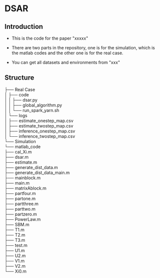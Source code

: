# DSAR

## Introduction

- This is the code for the paper "xxxxx"

- There are two parts in the repository, one is for the simulation, which is the matlab codes and the other one is for the real case.

- You can get all datasets and environments from "xxx"

## Structure

├── Real Case  
│   ├── code  
│   │   ├── dsar.py  
│   │   ├── global_algorithm.py  
│   │   └── run_spark_yarn.sh  
│   └── logs  
│       ├── estimate_onestep_map.csv  
│       ├── estimate_twostep_map.csv  
│       ├── inference_onestep_map.csv  
│       └── inference_twostep_map.csv  
└── Simulation  
    └── matlab_code  
        ├── cal_Xi.m  
        ├── dsar.m  
        ├── estimate.m  
        ├── generate_dist_data.m  
        ├── generate_dist_data_main.m  
        ├── mainblock.m  
        ├── main.m  
        ├── matrixAblock.m  
        ├── partfour.m  
        ├── partone.m  
        ├── partthree.m  
        ├── parttwo.m  
        ├── partzero.m  
        ├── PowerLaw.m  
        ├── SBM.m  
        ├── T1.m  
        ├── T2.m  
        ├── T3.m  
        ├── test.m  
        ├── U1.m  
        ├── U2.m  
        ├── V1.m  
        ├── V2.m  
        └── Xi0.m  
